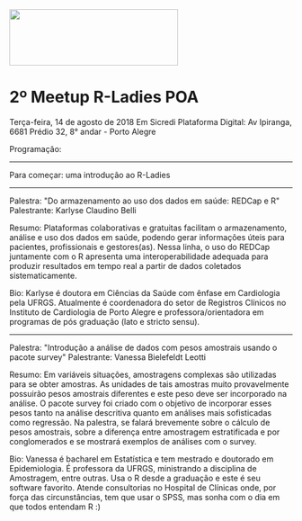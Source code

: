 <img src="https://github.com/rladies/starter-kit/blob/master/logo/R-LadiesGlobal_RBG_online_LogoWithText_Horizontal.png" data-canonical-src="https://github.com/rladies/starter-kit/blob/master/logo/R-LadiesGlobal_RBG_online_LogoWithText_Horizontal.png" width="300" height="100" />

# 2º Meetup R-Ladies POA

Terça-feira, 14 de agosto de 2018
Em Sicredi Plataforma Digital: Av Ipiranga, 6681 Prédio 32, 8° andar - Porto Alegre

Programação:

****
Para começar: uma introdução ao R-Ladies

****
Palestra: "Do armazenamento ao uso dos dados em saúde: REDCap e R"
Palestrante: Karlyse Claudino Belli

Resumo: Plataformas colaborativas e gratuitas facilitam o armazenamento, análise e uso dos dados em saúde, podendo gerar informações úteis para pacientes, profissionais e gestores(as). Nessa linha, o uso do REDCap juntamente com o R apresenta uma interoperabilidade adequada para produzir resultados em tempo real a partir de dados coletados sistematicamente.

Bio: Karlyse é doutora em Ciências da Saúde com ênfase em Cardiologia pela UFRGS. Atualmente é coordenadora do setor de Registros Clínicos no Instituto de Cardiologia de Porto Alegre e professora/orientadora em programas de pós graduação (lato e stricto sensu).

****
Palestra: "Introdução a análise de dados com pesos amostrais usando o pacote survey"
Palestrante: Vanessa Bielefeldt Leotti

Resumo: Em variáveis situações, amostragens complexas são utilizadas para se obter amostras. As unidades de tais amostras muito provavelmente possuirão pesos amostrais diferentes e este peso deve ser incorporado na análise. O pacote survey foi criado com o objetivo de incorporar esses pesos tanto na análise descritiva quanto em análises mais sofisticadas como regressão. Na palestra, se falará brevemente sobre o cálculo de pesos amostrais, sobre a diferença entre amostragem estratificada e por conglomerados e se mostrará exemplos de análises com o survey.

Bio: Vanessa é bacharel em Estatística e tem mestrado e doutorado em Epidemiologia. É professora da UFRGS, ministrando a disciplina de Amostragem, entre outras. Usa o R desde a graduação e este é seu software favorito. Atende consultorias no Hospital de Clínicas onde, por força das circunstâncias, tem que usar o SPSS, mas sonha com o dia em que todos entendam R :)
